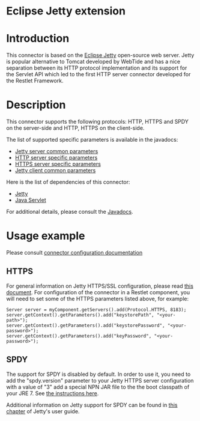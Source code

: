 Eclipse Jetty extension
=======================

Introduction
============

This connector is based on the [Eclipse Jetty](http://www.eclipse.org/jetty/)
open-source web server. Jetty is popular alternative to Tomcat developed
by WebTide and has a nice separation between its HTTP
protocol implementation and its support for the Servlet API which led to
the first HTTP server connector developed for the Restlet Framework.

Description
===========

This connector supports the following protocols: HTTP, HTTPS and SPDY on the server-side and HTTP, HTTPS
on the client-side.

The list of supported specific parameters is available in the javadocs:

-   [Jetty server common parameters](javadocs://jse/ext/org/restlet/ext/jetty/JettyServerHelper.html)
-   [HTTP server specific parameters](javadocs://jse/ext/org/restlet/ext/jetty/HttpServerHelper.html)
-   [HTTPS server specific parameters](javadocs://jse/ext/org/restlet/ext/jetty/HttpsServerHelper.html)
-   [Jetty client common parameters](javadocs://jse/ext/org/restlet/ext/jetty/HttpClientHelper.html)

Here is the list of dependencies of this connector:

-   [Jetty](http://www.eclipse.org/jetty/)
-   [Java Servlet](http://java.sun.com/products/servlet/)

For additional details, please consult the
[Javadocs](javadocs://jse/ext/org/restlet/ext/jetty/package-summary.html).

Usage example
=============

Please consult [connector configuration documentation](../../core/base/connectors)

HTTPS
-----

For general information on Jetty HTTPS/SSL configuration, please read
[this document](http://wiki.eclipse.org/Jetty/Howto/Configure_SSL).
For configuration of the connector in a Restlet component, you will need
to set some of the HTTPS parameters listed above, for example:

    Server server = myComponent.getServers().add(Protocol.HTTPS, 8183);
    server.getContext().getParameters().add("keystorePath", "<your-path>");
    server.getContext().getParameters().add("keystorePassword", "<your-password>");
    server.getContext().getParameters().add("keyPassword", "<your-password>");

SPDY
----

The support for SPDY is disabled by default. In order to use it, you need to add the "spdy.version" parameter to your Jetty HTTPS server configuration with a value of "3" add a special NPN JAR file to the the boot classpath of your JRE 7. See [the instructions here](http://www.eclipse.org/jetty/documentation/current/npn-chapter.html).

Additional information on Jetty support for SPDY can be found in [this chapter](http://www.eclipse.org/jetty/documentation/current/spdy.html) of Jetty's user guide.

